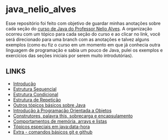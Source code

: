 # java_nelio_alves

Esse repositório foi feito com objetivo de guardar minhas anotações sobre cada seção do [curso de Java do Professor Nelio Alves](https://www.udemy.com/course/java-curso-completo/).
A organização ocorreu com um tópico para cada seção do curso e ao clicar no link, você será direcionado para uma branch com as anotações e talvez alguns exemplos (como eu fiz o curso em um momento em que já conhecia outra linguagem de programação e sabia um pouco de Java, pulei os exemplos e exercícios das seções iniciais por serem muito introdutórias).

## LINKS

- [Introdução](https://github.com/albertoscandido/java_nelio_alves/tree/introduction)
- [Estrutura Sequencial](https://github.com/albertoscandido/java_nelio_alves/tree/sequential_structure)
- [Estrutura Condicional](https://github.com/albertoscandido/java_nelio_alves/tree/conditional_structure)
- [Estrutura de Repetição](https://github.com/albertoscandido/java_nelio_alves/tree/repetitive_structure)
- [Outros tópicos básicos sobre Java](https://github.com/albertoscandido/java_nelio_alves/tree/other_basic_java_topics)
- [Introdução à Programação Orientada a Objetos](https://github.com/albertoscandido/java_nelio_alves/tree/introduction-to-object-oriented-programming)
- [Construtores, palavra this, sobrecarga e encapsulamento](https://github.com/albertoscandido/java_nelio_alves/tree/constructor-this-overload-encapsulation)
- [Comportamentos de memória, arrays e listas](https://github.com/albertoscandido/java_nelio_alves/tree/array-list)
- [Tópicos especiais em java:data-hora](https://github.com/albertoscandido/java_nelio_alves/tree/date-hour)
- [Extra - comandos básicos git e github](https://github.com/albertoscandido/java_nelio_alves/tree/git-github)